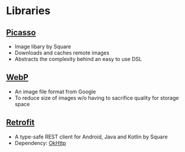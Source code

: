 # Libraries

## [Picasso](https://guides.codepath.com/android/Displaying-Images-with-the-Picasso-Library)

- Image libary by Square
- Downloads and caches remote images
- Abstracts the complexity behind an easy to use DSL

## [WebP](https://developer.android.com/studio/write/convert-webp)

- An image file format from Google
- To reduce size of images w/o having to sacrifice quality for storage space

## [Retrofit](https://guides.codepath.com/android/consuming-apis-with-retrofit)

- A type-safe REST client for Android, Java and Kotlin by Square
- Dependency: [OkHttp](https://square.github.io/okhttp/)

